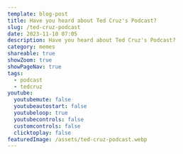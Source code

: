 ```yaml
---
template: blog-post
title: Have you heard about Ted Cruz's Podcast?
slug: /ted-cruz-podcast
date: 2023-11-10 07:05
description: Have you heard about Ted Cruz's Podcast?
category: memes
shareable: true
showZoom: true
showPageNav: true
tags:
  - podcast
  - tedcruz
youtube:
  youtubemute: false
  youtubeautostart: false
  youtubeloop: true
  youtubecontrols: false
  customcontrols: false
  clicktoplay: false
featuredImage: /assets/ted-cruz-podcast.webp
---
```

